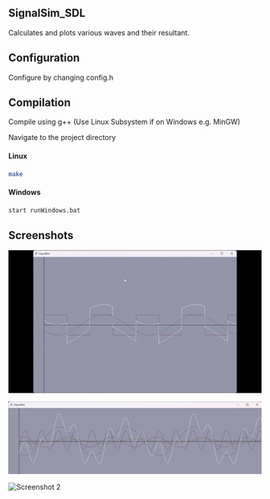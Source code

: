 ## SignalSim_SDL

Calculates and plots various waves and their resultant.

## Configuration

Configure by changing config.h

## Compilation

Compile using g++
(Use Linux Subsystem if on Windows e.g. MinGW)

Navigate to the project directory

#### Linux
```bash
make
```

#### Windows
```bash
start runWindows.bat
```
## Screenshots

![SignalSimDemo](/img/SignalSim_demo.gif?raw=true "Demo gif")

![Screenshot 1](/img/example1.png?raw=true "Screenshot 1")

![Screenshot 2](/img/example2.png.gif?raw=true "Screenshot 1")